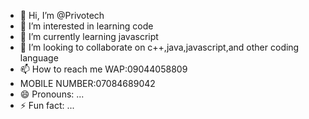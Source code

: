 - 👋 Hi, I’m @Privotech
- 👀 I’m interested in learning code
- 🌱 I’m currently learning javascript
- 💞️ I’m looking to collaborate on c++,java,javascript,and other coding language
- 📫 How to reach me WAP:09044058809
-  MOBILE NUMBER:07084689042
- 😄 Pronouns: ...
- ⚡ Fun fact: ...

<!---
Privotech/Privotech is a ✨ special ✨ repository because its `README.md` (this file) appears on your GitHub profile.
You can click the Preview link to take a look at your changes.
--->
